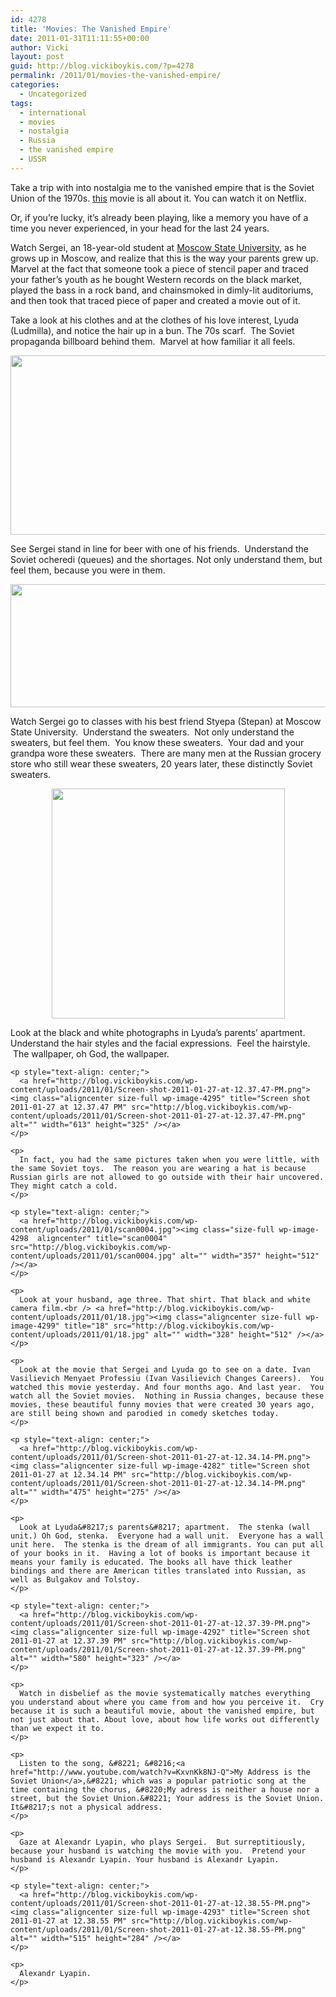 ```yaml
---
id: 4278
title: 'Movies: The Vanished Empire'
date: 2011-01-31T11:11:55+00:00
author: Vicki
layout: post
guid: http://blog.vickiboykis.com/?p=4278
permalink: /2011/01/movies-the-vanished-empire/
categories:
  - Uncategorized
tags:
  - international
  - movies
  - nostalgia
  - Russia
  - the vanished empire
  - USSR
---
```

Take a trip with into nostalgia me to the vanished empire that is the Soviet Union of the 1970s. [this](http://movies.nytimes.com/2009/07/10/movies/10vanished.html) movie is all about it. You can watch it on Netflix.

Or, if you&#8217;re lucky, it&#8217;s already been playing, like a memory you have of a time you never experienced, in your head for the last 24 years.

Watch Sergei, an 18-year-old student at [Moscow State University](http://en.wikipedia.org/wiki/Moscow_State_University), as he grows up in Moscow, and realize that this is the way your parents grew up. Marvel at the fact that someone took a piece of stencil paper and traced your father&#8217;s youth as he bought Western records on the black market, played the bass in a rock band, and chainsmoked in dimly-lit auditoriums, and then took that traced piece of paper and created a movie out of it.

Take a look at his clothes and at the clothes of his love interest, Lyuda (Ludmilla), and notice the hair up in a bun. The 70s scarf.  The Soviet propaganda billboard behind them.  Marvel at how familiar it all feels.

<p style="text-align: left;">
  <a href="http://blog.vickiboykis.com/wp-content/uploads/2011/01/Screen-shot-2011-01-27-at-12.32.04-PM.png"><img class="aligncenter size-full wp-image-4280" title="Screen shot 2011-01-27 at 12.32.04 PM" src="http://blog.vickiboykis.com/wp-content/uploads/2011/01/Screen-shot-2011-01-27-at-12.32.04-PM.png" alt="" width="584" height="287" /></a>
</p>

<p style="text-align: left;">
  See Sergei stand in line for beer with one of his friends.  Understand the Soviet ocheredi (queues) and the shortages. Not only understand them, but feel them, because you were in them.
</p>

<p style="text-align: center;">
  <a href="http://blog.vickiboykis.com/wp-content/uploads/2011/01/Screen-shot-2011-01-27-at-12.53.07-PM.png"><img class="aligncenter size-full wp-image-4296" title="Screen shot 2011-01-27 at 12.53.07 PM" src="http://blog.vickiboykis.com/wp-content/uploads/2011/01/Screen-shot-2011-01-27-at-12.53.07-PM.png" alt="" width="534" height="197" /></a>
</p>

<p style="text-align: left;">
  <p style="text-align: left;">
    Watch Sergei go to classes with his best friend Styepa (Stepan) at Moscow State University.  Understand the sweaters.  Not only understand the sweaters, but feel them.  You know these sweaters.  Your dad and your grandpa wore these sweaters.  There are many men at the Russian grocery store who still wear these sweaters, 20 years later, these distinctly Soviet sweaters.
  </p>
  
  <p style="text-align: center;">
    <a href="http://blog.vickiboykis.com/wp-content/uploads/2011/01/Screen-shot-2011-01-27-at-12.23.30-PM.png"><img class="aligncenter" title="Screen shot 2011-01-27 at 12.23.30 PM" src="http://blog.vickiboykis.com/wp-content/uploads/2011/01/Screen-shot-2011-01-27-at-12.23.30-PM.png" alt="" width="373" height="368" /></a>
  </p>
  
  <p style="text-align: left;">
    <p style="text-align: left;">
      Look at the black and white photographs in Lyuda&#8217;s parents&#8217; apartment. Understand the hair styles and the facial expressions.  Feel the hairstyle.  The wallpaper, oh God, the wallpaper.
    </p>
    
    <p style="text-align: center;">
      <a href="http://blog.vickiboykis.com/wp-content/uploads/2011/01/Screen-shot-2011-01-27-at-12.37.47-PM.png"><img class="aligncenter size-full wp-image-4295" title="Screen shot 2011-01-27 at 12.37.47 PM" src="http://blog.vickiboykis.com/wp-content/uploads/2011/01/Screen-shot-2011-01-27-at-12.37.47-PM.png" alt="" width="613" height="325" /></a>
    </p>
    
    <p>
      In fact, you had the same pictures taken when you were little, with the same Soviet toys.  The reason you are wearing a hat is because Russian girls are not allowed to go outside with their hair uncovered. They might catch a cold.
    </p>
    
    <p style="text-align: center;">
      <a href="http://blog.vickiboykis.com/wp-content/uploads/2011/01/scan0004.jpg"><img class="size-full wp-image-4298  aligncenter" title="scan0004" src="http://blog.vickiboykis.com/wp-content/uploads/2011/01/scan0004.jpg" alt="" width="357" height="512" /></a>
    </p>
    
    <p>
      Look at your husband, age three. That shirt. That black and white camera film.<br /> <a href="http://blog.vickiboykis.com/wp-content/uploads/2011/01/18.jpg"><img class="aligncenter size-full wp-image-4299" title="18" src="http://blog.vickiboykis.com/wp-content/uploads/2011/01/18.jpg" alt="" width="328" height="512" /></a>
    </p>
    
    <p>
      Look at the movie that Sergei and Lyuda go to see on a date. Ivan Vasilievich Menyaet Professiu (Ivan Vasilievich Changes Careers).  You watched this movie yesterday. And four months ago. And last year.  You watch all the Soviet movies.  Nothing in Russia changes, because these movies, these beautiful funny movies that were created 30 years ago, are still being shown and parodied in comedy sketches today.
    </p>
    
    <p style="text-align: center;">
      <a href="http://blog.vickiboykis.com/wp-content/uploads/2011/01/Screen-shot-2011-01-27-at-12.34.14-PM.png"><img class="aligncenter size-full wp-image-4282" title="Screen shot 2011-01-27 at 12.34.14 PM" src="http://blog.vickiboykis.com/wp-content/uploads/2011/01/Screen-shot-2011-01-27-at-12.34.14-PM.png" alt="" width="475" height="275" /></a>
    </p>
    
    <p>
      Look at Lyuda&#8217;s parents&#8217; apartment.  The stenka (wall unit.) Oh God, stenka.  Everyone had a wall unit.  Everyone has a wall unit here.  The stenka is the dream of all immigrants. You can put all of your books in it.  Having a lot of books is important because it means your family is educated. The books all have thick leather bindings and there are American titles translated into Russian, as well as Bulgakov and Tolstoy.
    </p>
    
    <p style="text-align: center;">
      <a href="http://blog.vickiboykis.com/wp-content/uploads/2011/01/Screen-shot-2011-01-27-at-12.37.39-PM.png"><img class="aligncenter size-full wp-image-4292" title="Screen shot 2011-01-27 at 12.37.39 PM" src="http://blog.vickiboykis.com/wp-content/uploads/2011/01/Screen-shot-2011-01-27-at-12.37.39-PM.png" alt="" width="580" height="323" /></a>
    </p>
    
    <p>
      Watch in disbelief as the movie systematically matches everything you understand about where you came from and how you perceive it.  Cry because it is such a beautiful movie, about the vanished empire, but not just about that. About love, about how life works out differently than we expect it to.
    </p>
    
    <p>
      Listen to the song, &#8221; &#8216;<a href="http://www.youtube.com/watch?v=KxvnKk8NJ-Q">My Address is the Soviet Union</a>,&#8221; which was a popular patriotic song at the time containing the chorus, &#8220;My adress is neither a house nor a street, but the Soviet Union.&#8221; Your address is the Soviet Union. It&#8217;s not a physical address.
    </p>
    
    <p>
      Gaze at Alexandr Lyapin, who plays Sergei.  But surreptitiously, because your husband is watching the movie with you.  Pretend your husband is Alexandr Lyapin. Your husband is Alexandr Lyapin.
    </p>
    
    <p style="text-align: center;">
      <a href="http://blog.vickiboykis.com/wp-content/uploads/2011/01/Screen-shot-2011-01-27-at-12.38.55-PM.png"><img class="aligncenter size-full wp-image-4293" title="Screen shot 2011-01-27 at 12.38.55 PM" src="http://blog.vickiboykis.com/wp-content/uploads/2011/01/Screen-shot-2011-01-27-at-12.38.55-PM.png" alt="" width="515" height="284" /></a>
    </p>
    
    <p>
      Alexandr Lyapin.
    </p>